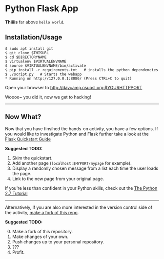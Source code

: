 Python Flask App
================
**Thiiiis** far above ``hello world``.

Installation/Usage
------------------

```
$ sudo apt install git
$ git clone $THISURL
$ cd $DIRECTORYNAME
$ virtualenv $VIRTUALENVNAME
$ source $VIRTUALENVNAME/bin/activate
$ pip install -r requirements.txt   # installs the python dependencies
$ ./script.py   # Starts the webapp
* Running on http://127.0.0.1:8080/ (Press CTRL+C to quit)
```

Open your browser to http://daycamp.osuosl.org:$YOURHTTPPORT

Woooo~  you did it, now we get to hacking!

- - -

Now What?
---------

Now that you have finsihed the hands-on activity, you have a few options. If
you would like to investigate Python and Flask further take a look at the
[Flask Quickstart Guide](http://flask.pocoo.org/docs/0.10/quickstart/)

**Suggested TODO:**

1. Skim the quickstart.
2. Add another page (``localhost:$MYPORT/mypage`` for example).
3. Display a randomly chosen message from a list each time the user loads the
   page.
4. Link to the new page from your original page.

If you're less than confident in your Python skills, check out the [The Python
2.7 Tutorial](https://docs.python.org/2/tutorial/index.html)

- - -

Alternatively, if you are also more interested in the version control side of
the activity, [make a fork of this
repo](https://help.github.com/articles/fork-a-repo/).

**Suggested TODO:**

0. Make a fork of this repository.
1. Make changes of your own.
2. Push changes up to your personal repository.
3. ???
4. Profit.
